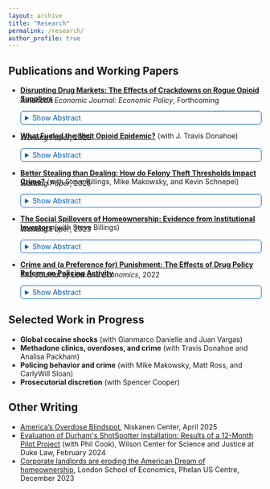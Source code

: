 ```yaml
---
layout: archive
title: "Research"
permalink: /research/
author_profile: true
---
```


<style>
  /* Old button styling (safe to keep or delete later if not used elsewhere) */
  .toggle-button {
    background: transparent;
    color: #0056b3;
    border: 1px solid #0056b3;
    padding: 4px 8px;
    font-size: 14px;
    border-radius: 6px;
    cursor: pointer;
    transition: background-color .2s, color .2s, border-color .2s;
  }
  .toggle-button:hover,
  .toggle-button[aria-expanded="true"] {
    background: #0056b3;
    color: #fff;
  }
</style>



## Publications and Working Papers

* **[Disrupting Drug Markets: The Effects of Crackdowns on Rogue Opioid Suppliers](https://papers.ssrn.com/sol3/papers.cfm?abstract_id=4266020)**  
  <span style="display: block; margin-top: -12px; line-height: 1;">
    <em>American Economic Journal: Economic Policy</em>, Forthcoming
  </span>
  <details>
    <summary class="toggle-button">Show Abstract</summary>
    <p>
      This paper estimates the impacts of doctor crackdowns on the quantity demanded of prescription opioids, across-market substitution, and across-product substitution. Exploiting plausibly exogenous variation in the timing and location of administrative actions, I find that cracking down on a single doctor decreases county-level opioid dispensing by 10%. This decline persists across space and grows over time. Additionally, significant heroin substitution occurs, yet overall overdose mortality decreases. These results highlight a critical tradeoff policymakers should consider with targeted crackdowns: reductions in the flow of new users must be balanced against the harm that arises when existing users substitute to more dangerous drugs.
    </p>
  </details>

* **[What Fueled the Illicit Opioid Epidemic?](https://papers.ssrn.com/sol3/papers.cfm?abstract_id=5114929)** (with J. Travis Donahoe)  
  <span style="display: block; margin-top: -12px; line-height: 1;">
    <em>Working Paper</em>, 2025
  </span>
  <details>
    <summary class="toggle-button">Show Abstract</summary>
    <p>
      In recent years, illicitly manufactured opioids—primarily heroin and fentanyl—have overtaken prescription opioids as the leading cause of overdose deaths in the United States. We provide the first causal evidence that geographically concentrated heroin purity shocks and supply-side adulteration of heroin with fentanyl played a central role in driving this transition. Using a difference-in-differences design that exploits the fact that white powder heroin markets—but not black tar heroin markets—were exposed to supply chain shifts beginning in 2012 that increased both the variability of heroin purity and the prevalence of fentanyl adulteration, we find that exposure to these shocks increased all-cause overdose death rates by approximately 50% and account for roughly half of the rise in illicit opioid deaths through 2019. These effects cannot be explained by previously studied policy efforts aimed at restricting prescription opioids. Our findings also help reconcile unexplained patterns in the opioid epidemic, including the sharp geographic shift in overdose deaths toward eastern states and rising mortality among populations less exposed to prescription opioids.
    </p>
  </details>

* **[Better Stealing than Dealing: How do Felony Theft Thresholds Impact Crime?](https://papers.ssrn.com/sol3/papers.cfm?abstract_id=5169572)** (with Steve Billings, Mike Makowsky, and Kevin Schnepel)  
  <span style="display: block; margin-top: -12px; line-height: 1;">
    <em>Working Paper</em>, 2025
  </span>
  <details>
    <summary class="toggle-button">Show Abstract</summary>
    <p>
      From 2005 to 2019, forty US states increased the dollar value threshold delineating misdemeanor and felony theft, reducing the expected punishment for a subset of property crimes. Using an event study framework, we observe significant and growing increases in theft after a state reform is passed. We then show that reduced sanctions for theft have broader effects in the market for illegal activity. Consistent with a mechanism of substitution across income-generating crimes, we find decreases in both drug distribution crimes and the probability that a released offender previously convicted of drug distribution is reincarcerated for a new drug conviction.
    </p>
  </details>

* **[The Social Spillovers of Homeownership: Evidence from Institutional Investors](https://papers.ssrn.com/sol3/papers.cfm?abstract_id=4649479)** (with Steve Billings)  
  <span style="display: block; margin-top: -12px; line-height: 1;">
    <em>Working Paper</em>, 2023
  </span>
  <details>
    <summary class="toggle-button">Show Abstract</summary>
    <p>
      We provide novel evidence on the social spillovers of homeownership by exploiting the recent rise of institutional investors purchasing single-family homes and converting them into permanent rentals. Using a granular difference-in-differences design based on proximity to each investor-purchased property, we find that neighboring property values decline by 1% relative to those slightly farther away. This decline grows over time yet decays across space, and these same properties experience increases in crime and decreases in property maintenance and voter registration. Supplemental analysis suggests these externalities arise from both landlord practices and tenant composition.
    </p>
  </details>

* **[Crime and (a Preference for) Punishment: The Effects of Drug Policy Reform on Policing Activity](https://www.journals.uchicago.edu/doi/10.1086/721292)**  
  <span style="display: block; margin-top: -12px; line-height: 1;">
    <em>The Journal of Law and Economics</em>, 2022
  </span>
  <details>
    <summary class="toggle-button">Show Abstract</summary>
    <p>
      We still know very little about the incentives of police. Using geocoded crime data and a novel source of within-city variation in punishment severity, I am able to shed light on enforcement behavior. I find that in parts of a city where drug sale penalties were weakened, there is a 13% decrease in all drug arrests. There is no displacement of non-drug offenses. If offenders were significantly deterred by harsher penalties, as the law intended and Becker’s (1968) model predicts, drug arrests should have increased in areas with weaker penalties. My results are therefore consistent with police treating enforcement effort and punishment severity as complements. I also find that city-wide crime and drug use do not increase after the reform. This paper thus calls into question the "War on Drugs" view of punishment and suggests that certain types of enforcement can be reduced without incurring large public safety costs.
    </p>
  </details>


## Selected Work in Progress

* **Global cocaine shocks** (with Gianmarco Danielle and Juan Vargas)
* **Methadone clinics, overdoses, and crime** (with Travis Donahoe and Analisa Packham)
* **Policing behavior and crime** (with Mike Makowsky, Matt Ross, and CarlyWill Sloan)
* **Prosecutorial discretion** (with Spencer Cooper)

## Other Writing

* [America’s Overdose Blindspot](https://www.niskanencenter.org/americas-overdose-blindspot/), Niskanen Center, April 2025
* [Evaluation of Durham's ShotSpotter Installation: Results of a 12-Month Pilot Project](https://papers.ssrn.com/sol3/papers.cfm?abstract_id=4808698) (with Phil Cook), Wilson Center for Science and Justice at Duke Law, February 2024
* [Corporate landlords are eroding the American Dream of homeownership](https://blogs.lse.ac.uk/usappblog/2023/12/18/corporate-landlords-are-eroding-the-american-dream-of-homeownership-especially-in-black-neighborhoods/), London School of Economics, Phelan US Centre, December 2023

